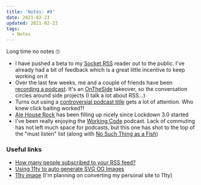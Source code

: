 ```yaml
---
title: 'Notes: #9'
date: 2021-02-23
updated: 2021-02-23
tags:
  - Notes
---
```


Long time no notes 🙄

- I have pushed a beta to my [Socket RSS](/blog/socket-rss-making-rss-your-mindless-scrolling-app) reader out to the public. I've already had a bit of feedback which is a great little incentive to keep working on it
- Over the last few weeks, me and a couple of friends have been [recording a podcast](https://makelifeworkpodcast.com/). It's an [OnTheSide](http://ontheside.network) takeover, so the conversation circles around side projects (I talk a lot about RSS...)
- Turns out using a [controversial podcast title](https://twitter.com/MakeLifeWorkPod/status/1363780845581070336) gets a lot of attention. Who knew click baiting worked?!
- [Ale House Rock](https://www.instagram.com/ale_house_rock/) has been filling up nicely since Lockdown 3.0 started
- I've been really enjoying the [Working Code](https://workingcode.dev/) podcast. Lack of commuting has not left much space for podcasts, but this one has shot to the top of the "must listen" list (along with [No Such Thing as a Fish](https://www.nosuchthingasafish.com/))

### Useful links

- [How many people subscribed to your RSS feed?](https://darekkay.com/blog/rss-subscriber-count/)
- [Using 11ty to auto generate SVG OG Images](https://github.com/g12n/colors-and-palettes)
- [11ty image](https://www.11ty.dev/docs/plugins/image/) (I'm planning on converting my personal site to 11ty)